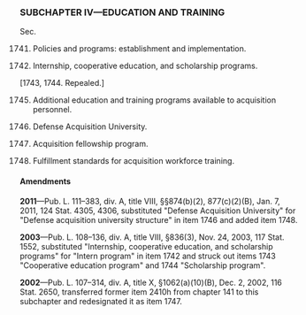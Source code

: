 ### SUBCHAPTER IV—EDUCATION AND TRAINING ###

Sec.

1741. Policies and programs: establishment and implementation.

1742. Internship, cooperative education, and scholarship programs.

[1743, 1744. Repealed.]

1745. Additional education and training programs available to acquisition personnel.

1746. Defense Acquisition University.

1747. Acquisition fellowship program.

1748. Fulfillment standards for acquisition workforce training.

#### Amendments ####

**2011**—Pub. L. 111–383, div. A, title VIII, §§874(b)(2), 877(c)(2)(B), Jan. 7, 2011, 124 Stat. 4305, 4306, substituted "Defense Acquisition University" for "Defense acquisition university structure" in item 1746 and added item 1748.

**2003**—Pub. L. 108–136, div. A, title VIII, §836(3), Nov. 24, 2003, 117 Stat. 1552, substituted "Internship, cooperative education, and scholarship programs" for "Intern program" in item 1742 and struck out items 1743 "Cooperative education program" and 1744 "Scholarship program".

**2002**—Pub. L. 107–314, div. A, title X, §1062(a)(10)(B), Dec. 2, 2002, 116 Stat. 2650, transferred former item 2410h from chapter 141 to this subchapter and redesignated it as item 1747.